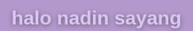 <!DOCTYPE html>
<html lang="id">
<head>
<meta charset="UTF-8" />
<meta name="viewport" content="width=device-width, initial-scale=1" />
<title>Untuk Nadin dari Rafi</title>
<style>
  @import url('https://fonts.googleapis.com/css2?family=Poppins:wght@400;600&display=swap');
  /* Reset */
  * {
    margin: 0; padding: 0; box-sizing: border-box;
  }
  body, html {
    height: 100%;
    font-family: 'Poppins', sans-serif;
    background: url('https://images.unsplash.com/photo-1506744038136-46273834b3fb?ixlib=rb-4.0.3&auto=format&fit=crop&w=1471&q=80') no-repeat center center fixed;
    background-size: cover;
    overflow: hidden;
    transition: background 1s ease;
  }
  /* Body black background after login */
  body.black-bg {
    background: #000000;
  }
  /* Overlay purple with blur */
  body::before {
    content: "";
    position: fixed;
    top:0; left:0; width:100%; height:100%;
    background: rgba(102,51,153, 0.5); /* Keunguan purple overlay */
    backdrop-filter: blur(8px);
    z-index: -1;
    transition: background 1s ease, backdrop-filter 1s ease;
  }
  /* Remove overlay when black-bg */
  body.black-bg::before {
    background: transparent;
    backdrop-filter: none;
  }
  #container {
    position: relative;
    width: 100%;
    height: 100vh;
    overflow: hidden;
    color: #eee;
    display: flex;
    justify-content: center;
    align-items: center;
    text-align: center;
    padding: 0 15px;
  }
  .slide {
    position: absolute;
    top: 50%;
    left: 50%;
    width: 100%;
    max-width: 400px;
    transform: translate(-50%, -50%);
    opacity: 0;
    transition: opacity 1.2s ease;
    user-select: none;
  }
  .slide.active {
    opacity: 1;
    position: relative;
  }
  /* Blur class for slides to blur */
  .slide.blur {
    filter: blur(6px);
    transition: filter 1.3s ease;
  }
  /* First slide text */
  #slide1 h1 {
    font-weight: 600;
    font-size: 2.2rem;
    margin-bottom: 0.3em;
    color: #dcc9f0;
    text-shadow: 0 2px 8px rgba(0,0,0,0.4);
  }
  #slide1 p {
    font-weight: 400;
    font-size: 1.2rem;
    color: #e9defa;
    line-height: 1.5;
    max-width: 320px;
    margin: 0 auto;
    text-shadow: 0 1px 6px rgba(0,0,0,0.3);
  }

  /* Tulip slide */
  #slide2 {
    display: flex;
    justify-content: center;
    align-items: flex-end;
    height: 320px;
  }

  .tulip {
    position: relative;
    width: 80px;
    height: 250px;
  }

  /* Stem */
  .stem {
    position: absolute;
    bottom: 0;
    left: 50%;
    transform: translateX(-50%);
    width: 14px;
    height: 180px;
    background: linear-gradient(to top, #2e7d32, #4caf50);
    border-radius: 20px 20px 3px 3px;
    transform-origin: bottom center;
    filter: drop-shadow(0 1px 1px rgba(0,0,0,0.2));
    animation: growStem 3s ease forwards;
  }
  @keyframes growStem {
    from {height: 0;}
    to {height: 180px;}
  }

  /* Leaves */
  .leaf {
    position: absolute;
    width: 36px;
    height: 80px;
    background: linear-gradient(135deg, #388e3c, #66bb6a);
    border-radius: 50% 50% 50% 50% / 70% 70% 30% 30%;
    top: 80px;
    left: 10px;
    transform-origin: left center;
    filter: drop-shadow(0 1px 1px rgba(0,0,0,0.2));
    animation: growLeafLeft 3s ease forwards;
  }
  .leaf.right {
    left: auto;
    right: 10px;
    top: 80px;
    transform-origin: right center;
    animation: growLeafRight 3s ease forwards;
  }
  @keyframes growLeafLeft {
    from {height: 0; opacity: 0;}
    to {height: 80px; opacity: 1;}
  }
  @keyframes growLeafRight {
    from {height: 0; opacity: 0;}
    to {height: 80px; opacity: 1;}
  }

  /* Flower petals container */
  .flower {
    position: absolute;
    bottom: 180px;
    left: 50%;
    transform: translateX(-50%) scale(0);
    width: 140px;
    height: 140px;
    filter: drop-shadow(0 2px 4px rgba(0,0,0,0.25));
    animation: growFlower 3s ease forwards 3s;
  }
  @keyframes growFlower {
    to {transform: translateX(-50%) scale(1);}
  }

  /* Petal style and sparkles */
  .petal {
    position: absolute;
    width: 60px;
    height: 80px;
    background: radial-gradient(ellipse at center, #f8bbd0 40%, #ec407a 95%);
    border-radius: 50% 50% 55% 55% / 70% 70% 30% 30%;
    filter: drop-shadow(0 1px 3px rgba(236,64,122,0.5));
    opacity: 0.9;
    animation: sparkle 2.5s ease-in-out infinite alternate;
    box-shadow:
      0 0 8px 4px rgba(255,192,203,0.7),
      0 0 15px 7px rgba(255,105,180,0.5);
  }
  @keyframes sparkle {
    0% {filter: drop-shadow(0 1px 3px rgba(236,64,122,0.5)) brightness(0.9);}
    100% {filter: drop-shadow(0 1px 10px rgba(236,64,122,1)) brightness(1.3);}
  }

  /* Petal positions */
  .petal1 { top: 0; left: 40%; transform: rotate(-25deg);}
  .petal2 { top: 0; left: 0; transform: rotate(25deg);}
  .petal3 { top: 25px; left: 20%; transform: rotate(0deg);}
  .petal4 { top: 20px; left: 45%; transform: rotate(35deg);}
  .petal5 { top: 20px; left: 85%; transform: rotate(-10deg);}

  /* Hearts falling */
  #slide3 {
    width: 100%;
    height: 100%;
    pointer-events: none;
  }
  .heart {
    position: fixed;
    color: #e91e63;
    font-size: 1.4rem;
    user-select: none;
    animation-name: fall;
    animation-timing-function: linear;
    animation-iteration-count: 1;
  }
  @keyframes fall {
    0% {transform: translateY(-30px) scale(1) rotate(0deg); opacity:1;}
    80% {opacity: 1;}
    100% {transform: translateY(100vh) scale(0.8) rotate(360deg); opacity: 0;}
  }

  /* Final quote slide styles */
  #slide4 {
    max-width: 500px;
    color: #f3e5f5;
    font-style: italic;
    backdrop-filter: none;
    position: relative;
    display: flex;
    flex-direction: column;
    justify-content: center;
    align-items: center;
    height: 100vh;
    text-align: center;
  }
  #slide4 h2 {
    font-size: 1.6rem;
    line-height: 1.4;
    text-shadow: 2px 3px 7px rgba(0, 0, 0, 0.7);
    margin-bottom: 0.8em;
  }
  #slide4 .author {
    font-size: 1rem;
    font-weight: 600;
    margin-top: -8px;
  }
</style>
</head>
<body>
<div id="container">
  <!-- Slide 1: Login page text -->
  <div id="slide1" class="slide active" aria-label="Login message for Nadin">
    <h1>halo nadin sayang</h1>
    <p>Aku belajarbikin website ini sendirian, khusus buat nadin</p>
  </div>
  <!-- Slide 2: Tulip animation -->
  <div id="slide2" class="slide" aria-label="Tulip flower animation">
    <div class="tulip" aria-hidden="true">
      <div class="stem"></div>
      <div class="leaf"></div>
      <div class="leaf right"></div>
      <div class="flower">
        <div class="petal petal1"></div>
        <div class="petal petal2"></div>
        <div class="petal petal3"></div>
        <div class="petal petal4"></div>
        <div class="petal petal5"></div>
      </div>
    </div>
  </div>
  <!-- Slide 3: Falling hearts -->
  <div id="slide3" class="slide" aria-label="Love hearts falling animation">
    <!-- hearts will be dynamically created -->
  </div>
  <!-- Slide 4: Final quote -->
  <div id="slide4" class="slide" aria-label="Love quote for Nadin">
    <h2>aku sayang banget sama nadin,<br/> nadin jangan berpaling dari aku ya</h2>
    <div class="author">by Rafi</div>
  </div>
</div>
<script>
  const slides = [...document.querySelectorAll('.slide')];

  function showSlide(index) {
    slides.forEach((s,i) => {
      s.classList.toggle('active', i === index);
    });
  }

  function createHeart() {
    const heart = document.createElement('div');
    heart.classList.add('heart');
    heart.textContent = '❤';
    heart.style.left = Math.random() * 100 + 'vw';
    heart.style.animationDuration = 3000 + Math.random() * 4000 + 'ms';
    heart.style.fontSize = (14 + Math.random() * 10) + 'px';
    heart.style.opacity = 0.8 + Math.random() * 0.2;
    document.getElementById('slide3').appendChild(heart);
    heart.addEventListener('animationend', () => heart.remove());
  }

  let heartInterval;

  function startHearts() {
    heartInterval = setInterval(createHeart, 350);
  }
  function stopHearts() {
    clearInterval(heartInterval);
  }

  async function wait(ms) {
    return new Promise(resolve => setTimeout(resolve, ms));
  }

  async function startSequence() {
    showSlide(0);
    await wait(4000);

    showSlide(1);
    document.body.classList.add('black-bg');
    await wait(7000);

    showSlide(2);
    startHearts();
    await wait(7000);
    stopHearts();

    slides.forEach((slide, idx) => {
      if (idx !== 3) {
        slide.classList.add('blur');
      } else {
        slide.classList.remove('blur');
      }
    });
    showSlide(3);
  }

  window.onload = () => {
    startSequence();
  };
</script>
</body>
</html>
